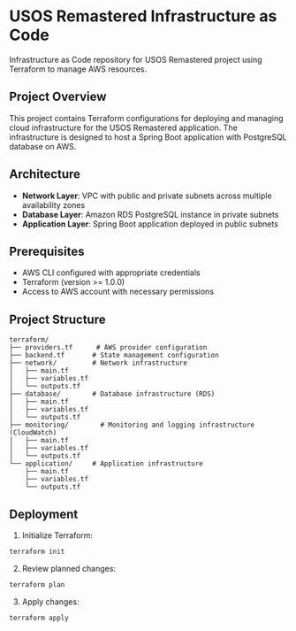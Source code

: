 # USOS Remastered Infrastructure as Code

Infrastructure as Code repository for USOS Remastered project using Terraform to manage AWS resources.

## Project Overview
This project contains Terraform configurations for deploying and managing cloud infrastructure for the USOS Remastered application. The infrastructure is designed to host a Spring Boot application with PostgreSQL database on AWS.

## Architecture
- **Network Layer**: VPC with public and private subnets across multiple availability zones
- **Database Layer**: Amazon RDS PostgreSQL instance in private subnets 
- **Application Layer**: Spring Boot application deployed in public subnets

## Prerequisites
- AWS CLI configured with appropriate credentials
- Terraform (version >= 1.0.0)
- Access to AWS account with necessary permissions

## Project Structure
```
terraform/
├── providers.tf      # AWS provider configuration
├── backend.tf       # State management configuration
├── network/         # Network infrastructure
│   ├── main.tf
│   ├── variables.tf
│   └── outputs.tf
├── database/        # Database infrastructure (RDS)
│   ├── main.tf
│   ├── variables.tf
│   └── outputs.tf
├── monitoring/        # Monitoring and logging infrastructure (CloudWatch)
│   ├── main.tf
│   ├── variables.tf
│   └── outputs.tf
└── application/     # Application infrastructure
    ├── main.tf
    ├── variables.tf
    └── outputs.tf
```

## Deployment
1. Initialize Terraform:
```bash
terraform init
```
2. Review planned changes:
```bash
terraform plan
```
3. Apply changes:
```bash
terraform apply
```

